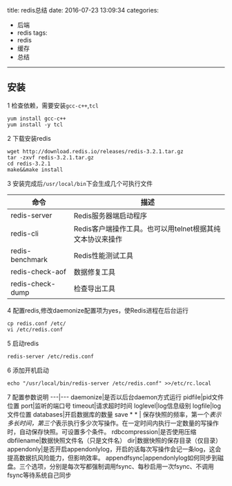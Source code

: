 title: redis总结
date: 2016-07-23 13:09:34
categories:
- 后端
- redis
tags:
- redis
- 缓存
- 总结
---

## 安装
1 检查依赖，需要安装`gcc-c++`,`tcl`
```
yum install gcc-c++
yum install -y tcl
```
2 下载安装redis
```
wget http://download.redis.io/releases/redis-3.2.1.tar.gz
tar -zxvf redis-3.2.1.tar.gz
cd redis-3.2.1
make&&make install

```
3 安装完成后`/usr/local/bin`下会生成几个可执行文件

命令|描述
---|---
redis-server|Redis服务器端启动程序
redis-cli|Redis客户端操作工具。也可以用telnet根据其纯文本协议来操作
redis-benchmark|Redis性能测试工具
redis-check-aof|数据修复工具
redis-check-dump|检查导出工具

4 配置redis,修改daemonize配置项为yes，使Redis进程在后台运行
```
cp redis.conf /etc/
vi /etc/redis.conf
```

5 启动redis
```
redis-server /etc/redis.conf
```
6 添加开机启动
```
echo "/usr/local/bin/redis-server /etc/redis.conf" >>/etc/rc.local
```

7 配置参数说明
---|---
daemonize|是否以后台daemon方式运行
pidfile|pid文件位置
port|监听的端口号
timeout|请求超时时间
loglevel|log信息级别
logfile|log文件位置
databases|开启数据库的数量
save * * | 保存快照的频率，第一个*表示多长时间，第三个*表示执行多少次写操作。在一定时间内执行一定数量的写操作时，自动保存快照。可设置多个条件。
rdbcompression|是否使用压缩
dbfilename|数据快照文件名（只是文件名）
dir|数据快照的保存目录（仅目录）
appendonly|是否开启appendonlylog，开启的话每次写操作会记一条log，这会提高数据抗风险能力，但影响效率。
appendfsync|appendonlylog如何同步到磁盘。三个选项，分别是每次写都强制调用fsync、每秒启用一次fsync、不调用fsync等待系统自己同步
